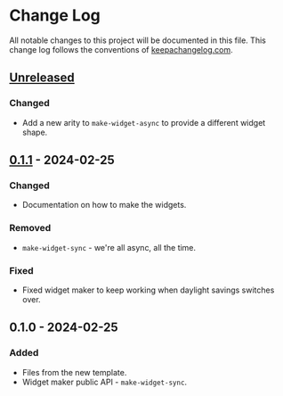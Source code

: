 # Change Log
All notable changes to this project will be documented in this file. This change log follows the conventions of [keepachangelog.com](http://keepachangelog.com/).

## [Unreleased]
### Changed
- Add a new arity to `make-widget-async` to provide a different widget shape.

## [0.1.1] - 2024-02-25
### Changed
- Documentation on how to make the widgets.

### Removed
- `make-widget-sync` - we're all async, all the time.

### Fixed
- Fixed widget maker to keep working when daylight savings switches over.

## 0.1.0 - 2024-02-25
### Added
- Files from the new template.
- Widget maker public API - `make-widget-sync`.

[Unreleased]: https://sourcehost.site/your-name/thalia-clojure/compare/0.1.1...HEAD
[0.1.1]: https://sourcehost.site/your-name/thalia-clojure/compare/0.1.0...0.1.1
